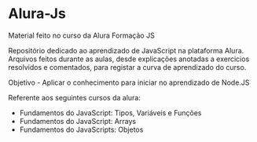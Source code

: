 # Alura-Js
Material feito no curso da Alura Formação JS

Repositório dedicado ao aprendizado de JavaScript na plataforma Alura.
Arquivos feitos durante as aulas, desde explicações anotadas a exercicios resolvidos e comentados, para registar a curva de aprendizado do curso.

Objetivo - Aplicar o conhecimento para iniciar no aprendizado de Node.JS

Referente aos seguintes cursos da alura:

- Fundamentos do JavaScript: Tipos, Variáveis e Funções
- Fundamentos do JavaScript: Arrays
- Fundamentos do JavaScripts: Objetos